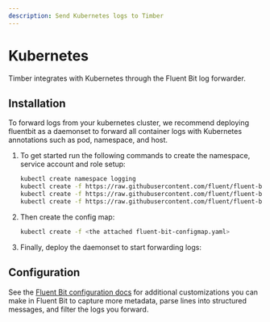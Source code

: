 ```yaml
---
description: Send Kubernetes logs to Timber
---
```


# Kubernetes

Timber integrates with Kubernetes through the Fluent Bit log forwarder.

## Installation

To forward logs from your kubernetes cluster, we recommend deploying fluentbit as a daemonset to forward all container logs with Kubernetes annotations such as pod, namespace, and host.

1. To get started run the following commands to create the namespace, service account and role setup:  


   ```bash
   kubectl create namespace logging
   kubectl create -f https://raw.githubusercontent.com/fluent/fluent-bit-kubernetes-logging/master/fluent-bit-service-account.yaml
   kubectl create -f https://raw.githubusercontent.com/fluent/fluent-bit-kubernetes-logging/master/fluent-bit-role.yaml
   kubectl create -f https://raw.githubusercontent.com/fluent/fluent-bit-kubernetes-logging/master/fluent-bit-role-binding.yaml
   ```

2. Then create the config map:  


   ```bash
   kubectl create -f <the attached fluent-bit-configmap.yaml>
   ```

3. Finally, deploy the daemonset to start forwarding logs:



## Configuration

See the [Fluent Bit configuration docs](https://docs.fluentbit.io/manual/configuration/file) for additional customizations you can make in Fluent Bit to capture more metadata, parse lines into structured messages, and filter the logs you forward.

